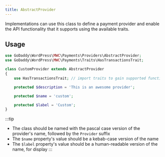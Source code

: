 ```yaml
---
title: AbstractProvider
---
```


Implementations can use this class to define a payment provider and enable the API functionality that it supports using the available traits.

## Usage
```php
use GoDaddy\WordPress\MWC\Payments\Providers\AbstractProvider;
use GoDaddy\WordPress\MWC\Payments\Traits\HasTransactionsTrait;

class CustomProvider extends AbstractProvider
{
    use HasTransactionsTrait; // import traits to gain supported functionality, like creating transactions

    protected $description = 'This is an awesome provider';

    protected $name = 'custom';

    protected $label = 'Custom';
}
```
:::tip
* The class should be named with the pascal case version of the provider's name, followed by the `Provider` suffix
* The `$name` property's value should be a kebab-case version of the name
* The `$label` property's value should be a human-readable version of the name, for display
:::